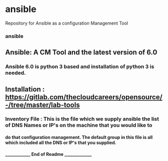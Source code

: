 # ansible
Repository for Ansible as a configuration Management Tool 

### ansible
## Ansible: A CM Tool and the latest version of 6.0

### Ansible 6.0 is python 3 based and installation of python 3 is needed.

## Installation : https://gitlab.com/thecloudcareers/opensource/-/tree/master/lab-tools 

### Inventory File : This is the file which we supply ansible the list of DNS Names or IP's on the machine that you would like to

#### do that configuration management. The default group in this file is all which included all the DNS or IP's that you supplied.

#### ____________ End of Readme _____________ ####
